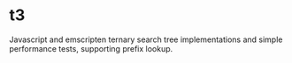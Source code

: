 # t3
Javascript and emscripten ternary search tree implementations and simple performance tests, supporting prefix lookup.
